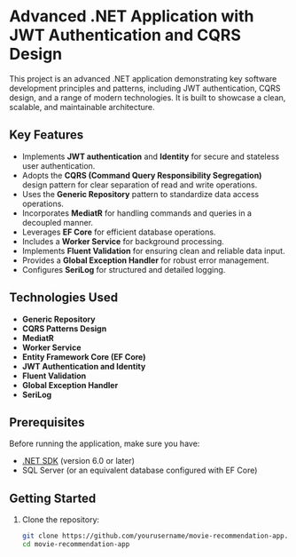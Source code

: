 # Advanced .NET Application with JWT Authentication and CQRS Design

This project is an advanced .NET application demonstrating key software development principles and patterns, including JWT authentication, CQRS design, and a range of modern technologies. It is built to showcase a clean, scalable, and maintainable architecture.

## Key Features

- Implements **JWT authentication** and **Identity** for secure and stateless user authentication.
- Adopts the **CQRS (Command Query Responsibility Segregation)** design pattern for clear separation of read and write operations.
- Uses the **Generic Repository** pattern to standardize data access operations.
- Incorporates **MediatR** for handling commands and queries in a decoupled manner.
- Leverages **EF Core** for efficient database operations.
- Includes a **Worker Service** for background processing.
- Implements **Fluent Validation** for ensuring clean and reliable data input.
- Provides a **Global Exception Handler** for robust error management.
- Configures **SeriLog** for structured and detailed logging.

## Technologies Used

- **Generic Repository**
- **CQRS Patterns Design**
- **MediatR**
- **Worker Service**
- **Entity Framework Core (EF Core)**
- **JWT Authentication and Identity**
- **Fluent Validation**
- **Global Exception Handler**
- **SeriLog**

## Prerequisites

Before running the application, make sure you have:

- [.NET SDK](https://dotnet.microsoft.com/download) (version 6.0 or later)
- SQL Server (or an equivalent database configured with EF Core)

## Getting Started

1. Clone the repository:

   ```bash
   git clone https://github.com/yourusername/movie-recommendation-app.git
   cd movie-recommendation-app
